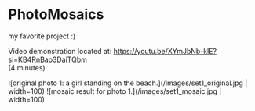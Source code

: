 # PhotoMosaics
my favorite project :)

Video demonstration located at:
https://youtu.be/XYmJbNb-klE?si=KB4RnBao3DaiTQbm  
(4 minutes)

![original photo 1: a girl standing on the beach.](/images/set1_original.jpg | width=100) ![mosaic result for photo 1.](/images/set1_mosaic.jpg | width=100)
